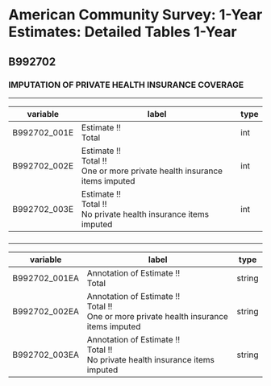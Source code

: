 # American Community Survey: 1-Year Estimates: Detailed Tables 1-Year

## B992702

### IMPUTATION OF PRIVATE HEALTH INSURANCE COVERAGE

___

| variable | label | type |
| ----- | ----- | ----- |
| B992702_001E | Estimate !!<br>Total | int |
| B992702_002E | Estimate !!<br>Total !!<br>One or more private health insurance items imputed | int |
| B992702_003E | Estimate !!<br>Total !!<br>No private health insurance items imputed | int |
### 

___

| variable | label | type |
| ----- | ----- | ----- |
| B992702_001EA | Annotation of Estimate !!<br>Total | string |
| B992702_002EA | Annotation of Estimate !!<br>Total !!<br>One or more private health insurance items imputed | string |
| B992702_003EA | Annotation of Estimate !!<br>Total !!<br>No private health insurance items imputed | string |

